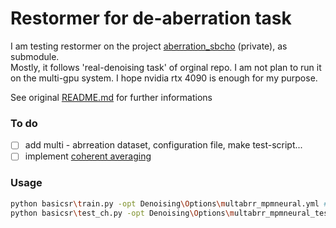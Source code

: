 
# Restormer for de-aberration task

I am testing restormer on the project [aberration_sbcho](https://github.com/chhyyi/aberration_sbcho) (private), as submodule.  
Mostly, it follows 'real-denoising task' of orginal repo. I am not plan to run it on the multi-gpu system. I hope nvidia rtx 4090 is enough for my purpose.  
  
See original [README.md](https://github.com/swz30/Restormer/blob/main/README.md) for further informations


### To do 
- [ ] add multi - abrreation dataset, configuration file, make test-script...
- [ ] implement [coherent averaging](https://onlinelibrary.wiley.com/doi/10.1002/lpor.202200673)

### Usage

```bash
python basicsr\train.py -opt Denoising\Options\multabrr_mpmneural.yml # for train
python basicsr\test_ch.py -opt Denoising\Options\multabrr_mpmneural_test.yml # for test. should modify config file to pass desired 'resume state'
```
